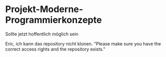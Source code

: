# Projekt-Moderne-Programmierkonzepte


Sollte jetzt hoffentlich möglich sein

Eric, ich kann das repository nicht klonen. "Please make sure you have the correct access rights
and the repository exists."
